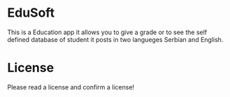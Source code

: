 # EduSoft
This is a Education app it allows you to give a grade or to see the self defined database of student it posts in two langueges Serbian and English.
# License 
Please read a license and confirm a license!
